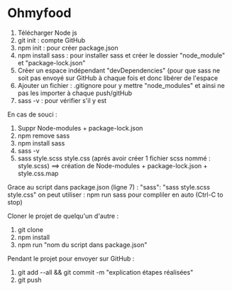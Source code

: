 # Ohmyfood

1. Télécharger Node js
2. git init : compte GitHub
3. npm init : pour créer package.json
4. npm install sass : pour installer sass et créer le dossier "node_module" et "package-lock.json"
5. Créer un espace indépendant "devDependencies" (pour que sass ne soit pas envoyé sur GitHub à chaque fois 
et donc libérer de l'espace
6. Ajouter un fichier : .gitignore pour y mettre "node_modules" et ainsi ne pas les importer à chaque push/gitHub
7. sass -v : pour vérifier s'il y est 

En cas de souci : 
1. Suppr Node-modules + package-lock.json
2. npm remove sass
3. npm install sass
4. sass -v
5. sass style.scss style.css (aprés avoir créer 1 fichier scss nommé : style.scss)
==> création de Node-modules + package-lock.json + style.css.map

Grace au script dans package.json (ligne 7) : "sass": "sass style.scss style.css" 
on peut utiliser : npm run sass pour compliler en auto (Ctrl-C to stop)


Cloner le projet de quelqu'un d'autre :
1. git clone
2. npm install
3. npm run "nom du script dans package.json"


Pendant le projet pour envoyer sur GitHub :
1. git add --all && git commit -m "explication étapes réalisées"
2. git push

